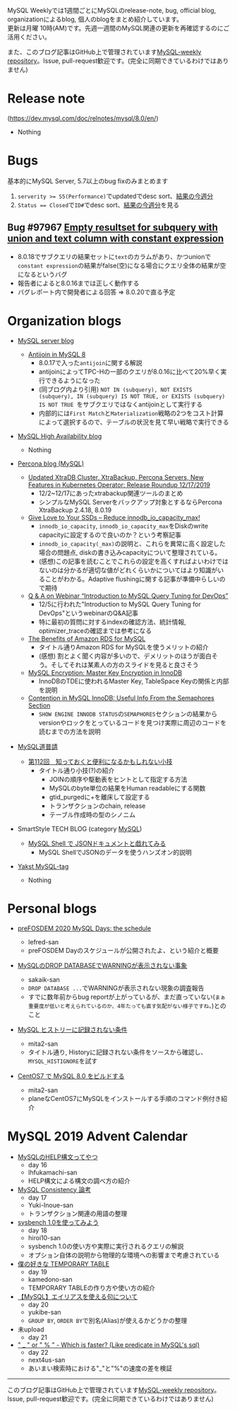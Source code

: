 MySQL Weeklyでは1週間ごとにMySQLのrelease-note, bug, official blog, organizationによるblog, 個人のblogをまとめ紹介しています。  
更新は月曜 10時(AM)です。先週一週間のMySQL関連の更新を再確認するのにご活用ください。

また、このブログ記事はGitHub上で管理されています[MySQL-weekly repository](https://github.com/tom--bo/MySQL-weekly)。Issue, pull-request歓迎です。(完全に同期できているわけではありません)


# Release note

(https://dev.mysql.com/doc/relnotes/mysql/8.0/en/)

- Nothing

# Bugs

基本的にMySQL Server, 5.7以上のbug fixのみまとめます

1. `serverity >= S5(Performance)`でupdatedでdesc sort、[結果の今週分](https://bugs.mysql.com/search.php?cmd=display&status=All&severity=-5&os=5&bug_age=0&order_by=mtime&direction=ASC&limit=30&mine=0&reorder_by=mtime)
1. `Status == Closed`で`ID#`でdesc sort、[結果の今週分](https://bugs.mysql.com/search.php?search_for=&status=Closed&severity=&limit=10&order_by=id&cmd=display&direction=DESC&os=0&phpver=&bug_age=0)を見る


## Bug #97967	[Empty resultset for subquery with union and text column with constant expression](https://bugs.mysql.com/bug.php?id=97967)

- 8.0.18でサブクエリの結果セットに`text`のカラムがあり、かつunionで`constant expression`の結果がfalse(空)になる場合にクエリ全体の結果が空になるというバグ
- 報告者によると8.0.16までは正しく動作する
- バグレポート内で開発者による回答 => 8.0.20で直る予定

# Organization blogs

- [MySQL server blog](https://mysqlserverteam.com/)
  - [Antijoin in MySQL 8](https://mysqlserverteam.com/antijoin-in-mysql-8/)
    - 8.0.17で入った`antijoin`に関する解説
    - antijoinによってTPC-Hの一部のクエリが8.0.16に比べて20%早く実行できるようになった
    - (同ブログ内より引用) `NOT IN (subquery), NOT EXISTS (subquery), IN (subquery) IS NOT TRUE, or EXISTS (subquery) IS NOT TRUE `をサブクエリではなくantijoinとして実行する
    - 内部的には`First Match`と`Materialization`戦略の2つをコスト計算によって選択するので、テーブルの状況を見て早い戦略で実行できる

- [MySQL High Availability blog](https://mysqlhighavailability.com/)
  - Nothing

- [Percona blog (MySQL)](https://www.percona.com/blog/)
  - [Updated XtraDB Cluster, XtraBackup, Percona Servers, New Features in Kubernetes Operator: Release Roundup 12/17/2019](https://www.percona.com/blog/2019/12/17/updated-xtradb-cluster-xtrabackup-percona-servers-new-features-in-kubernetes-operator-release-roundup/)
    - 12/2~12/17にあったxtrabackup関連ツールのまとめ
    - シンプルなMySQL Serverをバックアップ対象とするならPercona XtraBackup 2.4.18, 8.0.19
  - [Give Love to Your SSDs – Reduce innodb_io_capacity_max!](https://www.percona.com/blog/2019/12/18/give-love-to-your-ssds-reduce-innodb_io_capacity_max/)
    - `innodb_io_capacity`, `innodb_io_capacity_max`をDiskのwrite capacityに設定するので良いのか？という考察記事
    - `innodb_io_capacity(_max)`の説明と、これらを異常に高く設定した場合の問題点, diskの書き込みcapacityについて整理されている。
    - (感想)この記事を読むことでこれらの設定を高くすればよいわけではないのは分かるが適切な値がどれくらいかについてはより知識がいることがわかる。Adaptive flushingに関する記事が準備中らしいので期待
  - [Q & A on Webinar “Introduction to MySQL Query Tuning for DevOps”](https://www.percona.com/blog/2019/12/19/q-a-on-webinar-introduction-to-mysql-query-tuning-for-devops/)
    - 12/5に行われた"Introduction to MySQL Query Tuning for DevOps"というwebinarのQ&A記事
    - 特に最初の質問に対するindexの確認方法、統計情報, optimizer_traceの確認までは参考になる
  - [The Benefits of Amazon RDS for MySQL](https://www.percona.com/blog/2019/12/19/the-benefits-of-amazon-rds-for-mysql/)
    - タイトル通りAmazon RDS for MySQLを使うメリットの紹介
    - (感想) 割とよく聞く内容が多いので、デメリットのほうが面白そう。そしてそれは某素人の方のスライドを見ると良さそう
  - [MySQL Encryption: Master Key Encryption in InnoDB](https://www.percona.com/blog/2019/12/19/mysql-encryption-master-key-encryption-in-innodb/)
    - InnoDBのTDEに使われるMaster Key, TableSpace Keyの関係と内部を説明
  - [Contention in MySQL InnoDB: Useful Info From the Semaphores Section](https://www.percona.com/blog/2019/12/20/contention-in-mysql-innodb-useful-info-from-the-semaphores-section/)
    - `SHOW ENGINE INNODB STATUS`の`SEMAPHORES`セクションの結果からversionやロックをとっているコードを見つけ実際に周辺のコードを読むまでの方法を説明

- [MySQL道普請](https://gihyo.jp/dev/serial/01/mysql-road-construction-news)
  - [第112回　知っておくと便利になるかもしれない小技](https://gihyo.jp/dev/serial/01/mysql-road-construction-news/0112)
    - タイトル通り小技(?)の紹介
      - JOINの順序や駆動表をヒントとして指定する方法
      - MySQLのbyte単位の結果をHuman readableにする関数
      - gtid_purgedに+を離床して設定する
      - トランザクションのchain, release
      - テーブル作成時の型のシノニム
- SmartStyle TECH BLOG (category [MySQL](https://www.s-style.co.jp/blog/category/tech/mysql/))
  - [MySQL Shell で JSONドキュメントと戯れてみる](https://www.s-style.co.jp/blog/2019/12/5592/)
    - MySQL ShellでJSONのデータを使うハンズオン的説明

- [Yakst MySQL-tag](https://yakst.com/ja/tags/mysql)
  - Nothing



# Personal blogs

- [preFOSDEM 2020 MySQL Days: the schedule](https://lefred.be/content/prefosdem-2020-mysql-days-the-schedule/)
  - lefred-san
  - preFOSDEM Dayのスケジュールが公開されたよ、という紹介と概要
- [MySQLのDROP DATABASEでWARNINGが表示されない事象](http://sakaik.hateblo.jp/entry/20191219/mysql_drop_database_warning_message)
  - sakaik-san
  - `DROP DATABASE ...`でWARNINGが表示されない現象の調査報告
  - すでに数年前からbug reportが上がっているが、まだ直っていない(`まぁ重要度が低いと考えられているのか、4年たっても直す気配がない様子ですね。`)とのこと
- [MySQL ヒストリーに記録されない条件](https://mita2db.hateblo.jp/entry/2019/12/20/162929)
  - mita2-san
  - タイトル通り, Historyに記録されない条件をソースから確認し、`MYSQL_HISTIGNORE`を試す

- [CentOS7 で MySQL 8.0 をビルドする](https://mita2db.hateblo.jp/entry/2019/12/21/144707)
  - mita2-san
  - planeなCentOS7にMySQLをインストールする手順のコマンド例付き紹介

# MySQL 2019 Advent Calendar

- [MySQLのHELP構文ってやつ](http://fibonacci.hatenablog.jp/entry/2019/12/16/092207)
  - day 16
  - lhfukamachi-san
  - HELP構文による構文の調べ方の紹介
- [MySQL Consistency 論考](https://qiita.com/Yuki-Inoue/items/0b21442fe1e506b41d27)
  - day 17
  - Yuki-Inoue-san
  - トランザクション関連の用語の整理
- [sysbench 1.0を使ってみよう](http://hiroi10.hatenablog.com/entry/2019/12/18/000009)
  - day 18
  - hiroi10-san
  - sysbench 1.0の使い方や実際に実行されるクエリの解説
  - オプション自体の説明から物理的な環境への影響まで考慮されている
- [僕の好きな TEMPORARY TABLE](https://qiita.com/kamedono/items/dfb25d444f8f817c2ca2)
  - day 19
  - kamedono-san
  - TEMPORARY TABLEの作り方や使い方の紹介
- [【MySQL】エイリアスを使える句について](https://qiita.com/yukibe/items/b78abd94d3470b5bfdf1)
  - day 20
  - yukibe-san
  - `GROUP BY`, `ORDER BY`で別名(Alias)が使えるかどうかの整理
- 未upload
  - day 21
- [" _ " or " % " - Which is faster? (Like predicate in MySQL's sql)](http://next4us-ti.hatenablog.com/entry/2019/12/21/100410?_ga=2.87191256.1121480965.1576889263-834838436.1531054719)
  - day 22
  - next4us-san
  - あいまい検索時における"_"と"%"の速度の差を検証


-----

このブログ記事はGitHub上で管理されています[MySQL-weekly repository](https://github.com/tom--bo/MySQL-weekly)。Issue, pull-request歓迎です。(完全に同期できているわけではありません)
